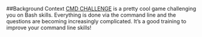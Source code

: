 ##Background Context
[CMD CHALLENGE](https://alx-intranet.hbtn.io/rltoken/a83_NOBEtXgFr1Yqej0HYA) is a pretty cool game challenging you on Bash skills. 
Everything is done via the command line and the questions are becoming increasingly complicated. It’s a good training to improve your command line skills!
